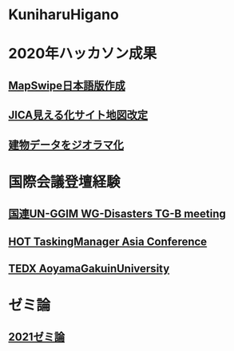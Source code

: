 # KuniharuHigano

# 2020年ハッカソン成果

## [MapSwipe日本語版作成](https://medium.com/furuhashilab/youthmappersagu-%E3%83%8F%E3%83%83%E3%82%AB%E3%82%BD%E3%83%B3-b352b06ce0e5?source=friends_link&sk=c10ccd4d644f11471885506efc05d785)

## [JICA見える化サイト地図改定](https://medium.com/furuhashilab/%E3%81%A4%E3%81%84%E3%81%ABjica%E3%81%AE%E3%81%8A%E5%8A%9B%E3%81%AB%E3%81%AA%E3%82%8C%E3%82%8B%E6%97%A5%E3%81%8C-b9f9d7cbba80?source=friends_link&sk=c4c99fcad7c8a8439408bf382a93f1f0)

## [建物データをジオラマ化](https://medium.com/furuhashilab/%E3%82%B8%E3%82%AA%E3%83%A9%E3%83%9E%E7%9A%84%E3%81%AA%E3%81%AE%E4%BD%9C%E3%82%8A%E3%81%BE%E3%81%97%E3%81%9F-75b4d40e2c57)

# 国際会議登壇経験
## [国連UN-GGIM WG-Disasters TG-B meeting](https://medium.com/furuhashilab/%E5%9B%BD%E9%80%A3ggim%E3%81%AB%E7%99%BB%E5%A3%87-910329cc4dd4)

## [HOT TaskingManager Asia Conference](https://www.youtube.com/watch?v=-Hv2pw6NTfg&t=6s)

## [TEDX AoyamaGakuinUniversity](https://youtu.be/5NQW41waTwY)

# ゼミ論
## [2021ゼミ論](https://github.com/furuhashilab/2021gsc_KuniharuHigano)


